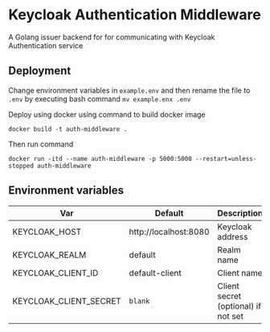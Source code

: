 # Keycloak Authentication Middleware

A Golang issuer backend for for communicating with Keycloak Authentication service

## Deployment

Change environment variables in `example.env` and then rename the file to `.env` by executing bash command `mv example.enx .env`

Deploy using docker using command to build docker image

    docker build -t auth-middleware .

Then run command

    docker run -itd --name auth-middleware -p 5000:5000 --restart=unless-stopped auth-middleware

## Environment variables

|          Var           |        Default         |             Description            |
|------------------------|------------------------|------------------------------------|
| KEYCLOAK_HOST          | http://localhost:8080  | Keycloak address                   |
| KEYCLOAK_REALM         | default                | Realm name                         |
| KEYCLOAK_CLIENT_ID     | default-client         | Client name                        |
| KEYCLOAK_CLIENT_SECRET | `blank`                | Client secret (optional) if not set|
